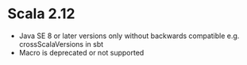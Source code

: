 # Scala 2.12
- Java SE 8 or later versions only without backwards compatible e.g. crossScalaVersions in sbt
- Macro is deprecated or not supported

# 